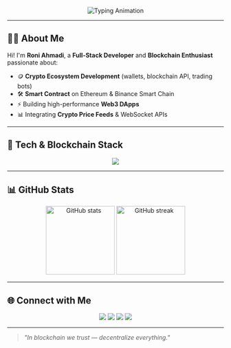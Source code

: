 <!-- Banner Animasi -->
<p align="center">
  <img src="https://readme-typing-svg.herokuapp.com?font=Orbitron&size=28&color=00FFD1&center=true&vCenter=true&width=700&lines=Blockchain+Developer;Crypto+Enthusiast;Full-Stack+Engineer;Smart+Contract+Architect;Open+Source+Contributor" alt="Typing Animation" />
</p>

---

## 👨‍💻 About Me  
Hi! I'm **Roni Ahmadi**, a **Full-Stack Developer** and **Blockchain Enthusiast** passionate about:  
- 🪙 **Crypto Ecosystem Development** (wallets, blockchain API, trading bots)  
- 🛠 **Smart Contract** on Ethereum & Binance Smart Chain  
- ⚡ Building high-performance **Web3 DApps**  
- 📊 Integrating **Crypto Price Feeds** & WebSocket APIs  

---

## 🚀 Tech & Blockchain Stack  
<p align="center">
  <img src="https://skillicons.dev/icons?i=javascript,typescript,python,php,react,nextjs,vue,nodejs,express,django,laravel,solidity,postgres,mysql,mongodb,docker,git,github,nginx&theme=light" />
</p>

---

## 📊 GitHub Stats  
<p align="center">
  <img src="https://github-readme-stats.vercel.app/api?username=roniahmadi&show_icons=true&theme=tokyonight" alt="GitHub stats" height="160"/>
  <img src="https://github-readme-streak-stats.herokuapp.com/?user=roniahmadi&theme=tokyonight" alt="GitHub streak" height="160"/>
</p>

---

## 🌐 Connect with Me  
<p align="center">
  <a href="https://linkedin.com/in/roniahmadi"><img src="https://img.shields.io/badge/LinkedIn-0A66C2?style=for-the-badge&logo=linkedin&logoColor=white"/></a>
  <a href="mailto:roni@example.com"><img src="https://img.shields.io/badge/Email-D14836?style=for-the-badge&logo=gmail&logoColor=white"/></a>
  <a href="https://twitter.com/roniahmadi"><img src="https://img.shields.io/badge/Twitter-1DA1F2?style=for-the-badge&logo=twitter&logoColor=white"/></a>
  <a href="https://roniahmadi.dev"><img src="https://img.shields.io/badge/Portfolio-000000?style=for-the-badge&logo=vercel&logoColor=white"/></a>
</p>

---

> _"In blockchain we trust — decentralize everything."_  
